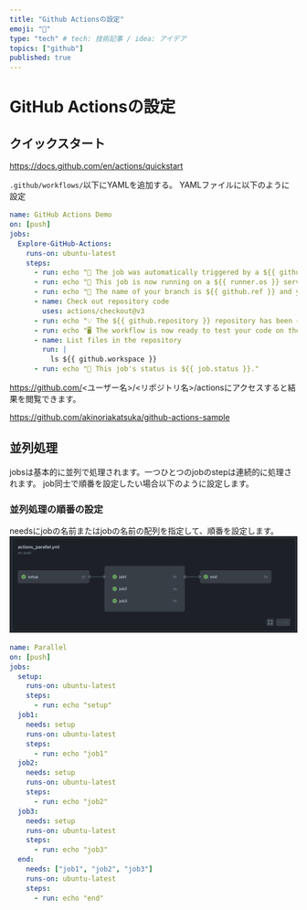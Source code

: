 ```yaml
---
title: "Github Actionsの設定"
emoji: "🐷"
type: "tech" # tech: 技術記事 / idea: アイデア
topics: ["github"]
published: true
---
```


# GitHub Actionsの設定

## クイックスタート

https://docs.github.com/en/actions/quickstart


`.github/workflows/`以下にYAMLを追加する。
YAMLファイルに以下のように設定

```yaml:.github/workflows/actions.yml
name: GitHub Actions Demo
on: [push]
jobs:
  Explore-GitHub-Actions:
    runs-on: ubuntu-latest
    steps:
      - run: echo "🎉 The job was automatically triggered by a ${{ github.event_name }} event."
      - run: echo "🐧 This job is now running on a ${{ runner.os }} server hosted by GitHub!"
      - run: echo "🔎 The name of your branch is ${{ github.ref }} and your repository is ${{ github.repository }}."
      - name: Check out repository code
        uses: actions/checkout@v3
      - run: echo "💡 The ${{ github.repository }} repository has been cloned to the runner."
      - run: echo "🖥️ The workflow is now ready to test your code on the runner."
      - name: List files in the repository
        run: |
          ls ${{ github.workspace }}
      - run: echo "🍏 This job's status is ${{ job.status }}."
```

https://github.com/<ユーザー名>/<リポジトリ名>/actionsにアクセスすると結果を閲覧できます。

https://github.com/akinoriakatsuka/github-actions-sample

## 並列処理
jobsは基本的に並列で処理されます。一つひとつのjobのstepは連続的に処理されます。
job同士で順番を設定したい場合以下のように設定します。

### 並列処理の順番の設定

needsにjobの名前またはjobの名前の配列を指定して、順番を設定します。
![](/images/github-actions-setting/image1.png)

```yaml:.github/workflows/actions.yml
name: Parallel
on: [push]
jobs:
  setup:
    runs-on: ubuntu-latest
    steps:
      - run: echo "setup"
  job1:
    needs: setup
    runs-on: ubuntu-latest
    steps:
      - run: echo "job1"
  job2:
    needs: setup
    runs-on: ubuntu-latest
    steps:
      - run: echo "job2"
  job3:
    needs: setup
    runs-on: ubuntu-latest
    steps:
      - run: echo "job3"
  end:
    needs: ["job1", "job2", "job3"]
    runs-on: ubuntu-latest
    steps:
      - run: echo "end"
```



